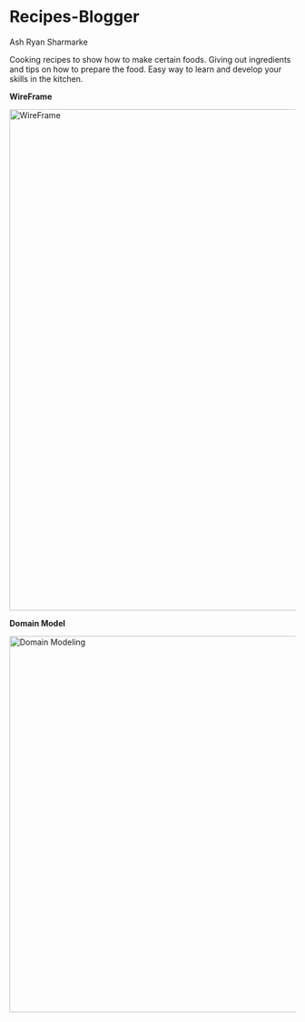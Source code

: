 # Recipes-Blogger

Ash Ryan Sharmarke

Cooking recipes to show how to make certain foods. Giving out ingredients and tips on how to prepare the food. Easy way to learn and develop your skills in the kitchen.

**WireFrame**


<img width="882" alt="WireFrame" src="https://user-images.githubusercontent.com/115438182/201791851-b2b7e5e3-3173-4e38-b412-0a300ac62205.png">

**Domain Model**


<img width="662" alt="Domain Modeling" src="https://user-images.githubusercontent.com/115438182/201791811-4e8fa13d-3bde-4191-a9fc-207af90f22eb.png">

